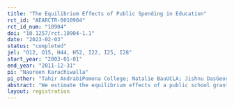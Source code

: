 ```yaml
---
title: "The Equilibrium Effects of Public Spending in Education"
rct_id: "AEARCTR-0010904"
rct_id_num: "10904"
doi: "10.1257/rct.10904-1.1"
date: "2023-02-03"
status: "completed"
jel: "O12, O15, H44, H52, I22, I25, I28"
start_year: "2003-01-01"
end_year: "2011-12-31"
pi: "Naureen Karachiwalla"
pi_other: "Tahir AndrabiPomona College; Natalie BauUCLA; Jishnu DasGeorgetown University; Asim KhwajaHarvard University"
abstract: "We estimate the equilibrium effects of a public school grant program administered through school councils in Pakistani villages with multiple public and private schools and clearly defined catchment boundaries. The program was randomized at the village-level, allowing us to estimate its causal impact on the market. Four years after the start of the program, test scores were 0.2 sd higher in public schools. We find evidence of an education multiplier: test scores in private schools were also 0.2 sd higher in treated markets. Consistent with standard models of product differentiation, the education multiplier is greater for those private schools that faced a greater threat to their market power. Accounting for private sector responses increases the program's cost-effectiveness by 85% and affects how a policymaker would target spending. Given that markets with several public and private schools are now pervasive in low- and middle-income countries, prudent policy requires us to account for private sector responses to public policy, both in their design and in their evaluation."
layout: registration
---
```


